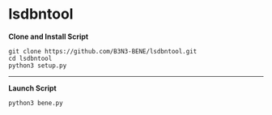 # lsdbntool


**Clone and Install Script**

```console
git clone https://github.com/B3N3-BENE/lsdbntool.git
cd lsdbntool
python3 setup.py
```

---

**Launch Script**

```console
python3 bene.py
```
